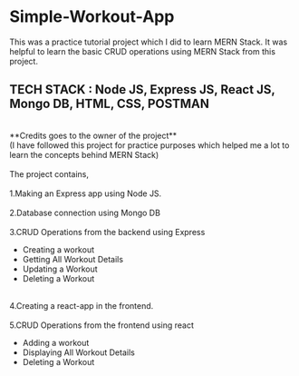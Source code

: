 # Simple-Workout-App
This was a practice tutorial project which I did to learn MERN Stack. It was helpful to learn the basic CRUD operations using MERN Stack from this project.
## TECH STACK : Node JS, Express JS, React JS, Mongo DB, HTML, CSS, POSTMAN
<br>
**Credits goes to the owner of the project**
<br>
(I have followed this project for practice purposes which helped me a lot to learn the concepts behind MERN Stack)
<br><br>
The project contains,
<br><br>
1.Making an Express app using Node JS.
<br><br>
2.Database connection using Mongo DB
<br><br>
3.CRUD Operations from the backend using Express
    <ul>
    <li>Creating a workout </li>
    <li>Getting All Workout Details </li>
    <li> Updating a Workout </li>
    <li> Deleting a Workout </li>
 </ul>
 <br>
 4.Creating a react-app in the frontend.
 <br><br>
 5.CRUD Operations from the frontend using react
    <ul>
    <li>Adding a workout </li>
    <li>Displaying All Workout Details </li>
     <li> Deleting a Workout </li>
 </ul>
